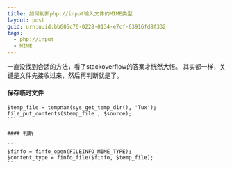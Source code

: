 ```yaml
---
title: 如何判断php://input输入文件的MIME类型
layout: post
guid: urn:uuid:bb605c70-0228-0134-e7cf-63916fd8f332
tags:
  - php://input
  - MIME
---
```


一直没找到合适的方法，看了stackoverflow的答案才恍然大悟。
其实都一样，关键是文件先接收过来，然后再判断就是了。

#### 保存临时文件

````
$temp_file = tempnam(sys_get_temp_dir(), 'Tux');  
file_put_contents($temp_file , $source); 
```

#### 判断

```
$finfo = finfo_open(FILEINFO_MIME_TYPE);  
$content_type = finfo_file($finfo, $temp_file);
```
